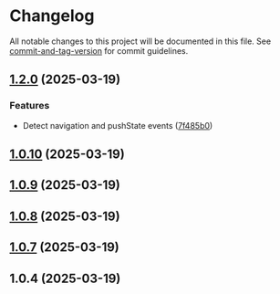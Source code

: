 # Changelog

All notable changes to this project will be documented in this file. See [commit-and-tag-version](https://github.com/absolute-version/commit-and-tag-version) for commit guidelines.

## [1.2.0](https://github.com/unlocomqx/url-notes/compare/v1.0.10...v1.2.0) (2025-03-19)


### Features

* Detect navigation and pushState events ([7f485b0](https://github.com/unlocomqx/url-notes/commit/7f485b044cc439a3f5ae49e19a32d04134f45ec4))

## [1.0.10](https://github.com/unlocomqx/url-notes/compare/v1.0.9...v1.0.10) (2025-03-19)

## [1.0.9](https://github.com/unlocomqx/url-notes/compare/v1.0.8...v1.0.9) (2025-03-19)

## [1.0.8](https://github.com/unlocomqx/url-notes/compare/v1.0.7...v1.0.8) (2025-03-19)

## [1.0.7](https://github.com/unlocomqx/url-notes/compare/v1.0.6...v1.0.7) (2025-03-19)

## 1.0.4 (2025-03-19)
